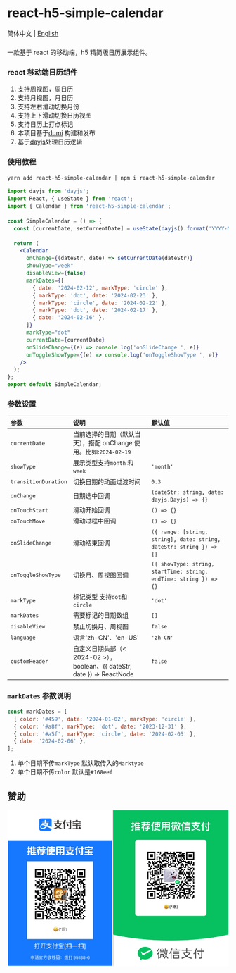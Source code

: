 # react-h5-simple-calendar

<!-- [![NPM version](https://img.shields.io/npm/v/react-h5-simple-calendar.svg?style=flat)](https://npmjs.org/package/react-h5-simple-calendar)
[![NPM downloads](http://img.shields.io/npm/dm/react-h5-simple-calendar.svg?style=flat)](https://npmjs.org/package/react-h5-simple-calendar) -->

简体中文 | [English](https://github.com/hmui/react-h5-simple-calendar/blob/main/README_en.md)

###

一款基于 react 的移动端，h5 精简版日历展示组件。

### react 移动端日历组件

1. 支持周视图，周日历
2. 支持月视图，月日历
3. 支持左右滑动切换月份
4. 支持上下滑动切换日历视图
5. 支持日历上打点标记
6. 本项目基于[dumi](https://github.com/umijs/dumi) 构建和发布
7. 基于[dayjs](https://github.com/iamkun/dayjs)处理日历逻辑

### 使用教程

`yarn add react-h5-simple-calendar | npm i react-h5-simple-calendar`

```jsx
import dayjs from 'dayjs';
import React, { useState } from 'react';
import { Calendar } from 'react-h5-simple-calendar';

const SimpleCalendar = () => {
  const [currentDate, setCurrentDate] = useState(dayjs().format('YYYY-MM-DD'));

  return (
    <Calendar
      onChange={(dateStr, date) => setCurrentDate(dateStr)}
      showType="week"
      disableView={false}
      markDates={[
        { date: '2024-02-12', markType: 'circle' },
        { markType: 'dot', date: '2024-02-23' },
        { markType: 'circle', date: '2024-02-22' },
        { markType: 'dot', date: '2024-02-17' },
        { date: '2024-02-16' },
      ]}
      markType="dot"
      currentDate={currentDate}
      onSlideChange={(e) => console.log('onSlideChange ', e)}
      onToggleShowType={(e) => console.log('onToggleShowType ', e)}
    />
  );
};
export default SimpleCalendar;
```

### 参数设置

| 参数                 | 说明                                                                     | 默认值                                                               |
| :------------------- | :----------------------------------------------------------------------- | :------------------------------------------------------------------- |
| `currentDate`        | 当前选择的日期（默认当天），搭配 onChange 使用。比如:`2024-02-19`        |                                                                      |
| `showType`           | 展示类型支持`month` 和 `week`                                            | `'month'`                                                            |
| `transitionDuration` | 切换日期的动画过渡时间                                                   | `0.3`                                                                |
| `onChange`           | 日期选中回调                                                             | `(dateStr: string, date: dayjs.Dayjs) => {}`                         |
| `onTouchStart`       | 滑动开始回调                                                             | `() => {}`                                                           |
| `onTouchMove`        | 滑动过程中回调                                                           | `() => {}`                                                           |
| `onSlideChange`      | 滑动结束回调                                                             | `({ range: [string, string], date: string, dateStr: string }) => {}` |
| `onToggleShowType`   | 切换月、周视图回调                                                       | `({ showType: string, startTime: string, endTime: string }) => {}`   |
| `markType`           | 标记类型 支持`dot`和`circle`                                             | `'dot'`                                                              |
| `markDates`          | 需要标记的日期数组                                                       | `[]`                                                                 |
| `disableView`        | 禁止切换月、周视图                                                       | `false`                                                              |
| `language`           | 语言'zh-CN'、'en-US'                                                     | `'zh-CN'`                                                            |
| `customHeader`       | 自定义日期头部（< 2024-02 >），boolean、({ dateStr, date }) => ReactNode | `false`                                                              |

### `markDates` 参数说明

```js
const markDates = [
  { color: '#459', date: '2024-01-02', markType: 'circle' },
  { color: '#a8f', markType: 'dot', date: '2023-12-31' },
  { color: '#a5f', markType: 'circle', date: '2024-02-05' },
  { date: '2024-02-06' },
];
```

1.  单个日期不传`markType` 默认取传入的`Marktype`
2.  单个日期不传`color` 默认是`#168eef`

## 赞助

![pay.jpg](./pay.png)
